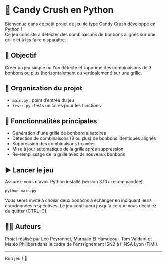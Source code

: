 # 🍬 Candy Crush en Python

Bienvenue dans ce petit projet de jeu de type Candy Crush développé en Python !  
Ce jeu consiste à détecter des combinaisons de bonbons alignés sur une grille et à les faire disparaître.

## 🎯 Objectif

Créer un jeu simple où l'on détecte et supprime des combinaisons de 3 bonbons ou plus (horizontalement ou verticalement) sur une grille.

## 📁 Organisation du projet

- `main.py` : point d’entrée du jeu
- `tests.py` : tests unitaires pour les fonctions

## 🧠 Fonctionnalités principales

- Génération d'une grille de bonbons aléatoires
- Détection de combinaisons (3 ou plus) de bonbons identiques alignés
- Suppression des combinaisons trouvées
- Mise à jour automatique de la grille après suppression
- Re-remplissage de la grille avec de nouveaux bonbons

## ▶️ Lancer le jeu

Assurez-vous d'avoir Python installé (version 3.10+ recommandée).

```bash
python main.py
```

Vous serez invité à choisir deux bonbons à échanger en indiquant leurs coordonnées respectives. Le jeu continuera jusqu'à ce que vous décidiez de quitter (CTRL+C).

## 👨‍💻 Auteurs

Projet réalisé par Léo Peyronnet, Marouan El Hamdeoui, Tom Valdant et Matéo Philibert dans le cadre de l'enseignement ISN2 à l'INSA Lyon (FIMI).

---

Bon jeu ! 🍭
